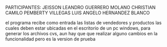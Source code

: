 PARTICIPANTES:
JEISSON LEANDRO GUERRERO MOLANO
CHRISTIAN CAMILO PEMBERTY VILLEGAS
LUIS ANGELO HERNANDEZ BLANCO

el programa recibe como entrada las listas de vendedores y productos las cuales deben estar ubicadas en el escritorio de un pc windows, para generar los archivos cvs, aun hay que que realizar alguno cambios en la funcionalidad pero es la version de prueba
